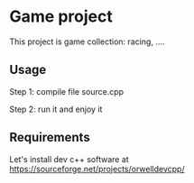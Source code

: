 # Game project
This project is game collection: racing, ....

## Usage
Step 1: compile file source.cpp

Step 2: run it and enjoy it

## Requirements
Let's install dev c++ software at https://sourceforge.net/projects/orwelldevcpp/
